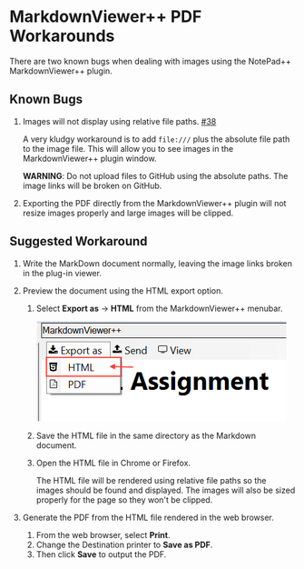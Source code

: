 # MarkdownViewer++ PDF Workarounds

There are two known bugs when dealing with images using the NotePad++ MarkdownViewer++ plugin.

## Known Bugs

1. Images will not display using relative file paths. [#38](https://github.com/nea/MarkdownViewerPlusPlus/issues/38)

	A very kludgy workaround is to add `file:///` plus the absolute file path to the image file.  This will allow you to see images in the MarkdownViewer++ plugin window.

	**WARNING**: Do not upload files to GitHub using the absolute paths.  The image links will be broken on GitHub.

1. Exporting the PDF directly from the MarkdownViewer++ plugin will not resize images properly and large images will be clipped.

## Suggested Workaround

1. Write the MarkDown document normally, leaving the image links broken in the plug-in viewer.

1. Preview the document using the HTML export option.

	1. Select **Export as** -> **HTML** from the MarkdownViewer++ menubar.

		![Export HTML](images/NPP_MarkDownViewer.png)

	1. Save the HTML file in the same directory as the Markdown document.

	1. Open the HTML file in Chrome or Firefox.

		The HTML file will be rendered using relative file paths so the images should be found and displayed.  The images will also be sized properly for the page so they won't be clipped.
	
1. Generate the PDF from the HTML file rendered in the web browser.

	1. From the web browser, select **Print**.
	2. Change the Destination printer to **Save as PDF**.
	3. Then click **Save** to output the PDF.

